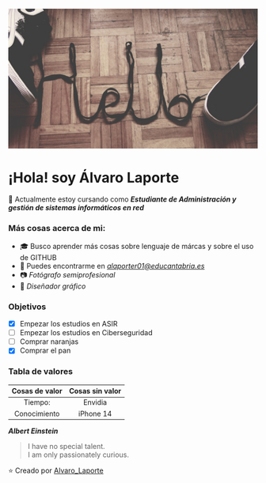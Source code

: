 ![Hello](https://github.com/LaporteAsir/LaporteAsir/blob/main/hello.jpg)

# ¡Hola! soy Álvaro Laporte

:school_satchel: Actualmente estoy cursando como **_Estudiante de Administración y gestión de sistemas informáticos en red_**

### Más cosas acerca de mi:

- :mortar_board: Busco aprender más cosas sobre lenguaje de márcas y sobre el uso de GITHUB
- :email: Puedes encontrarme en _*alaporter01@educantabria.es*_
- :camera: _Fotógrafo semiprofesional_
- :art: _Diseñador gráfico_

### Objetivos

- [x] Empezar los estudios en ASIR
- [ ] Empezar los estudios en Ciberseguridad
- [ ] Comprar naranjas
- [x] Comprar el pan
 
### Tabla de valores

| **Cosas de valor** | **Cosas sin valor** |
| :----: | :----: |
| Tiempo: | Envidia |
| Conocimiento | iPhone 14 |

__*Albert Einstein*__

>I have no special talent.    
>I am only passionately curious.



⭐️ Creado por [Alvaro_Laporte](https://github.com/LaporteAsir)
